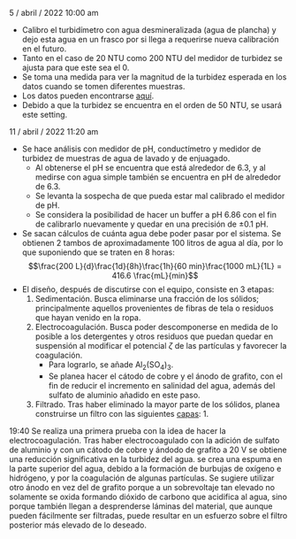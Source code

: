 5 / abril / 2022
10:00 am 
- Calibro el turbidímetro con agua desmineralizada (agua de plancha) y dejo esta agua en un frasco por si llega a requerirse nueva calibración en el futuro.
- Tanto en el caso de 20 NTU como 200 NTU del medidor de turbidez se ajusta para que este sea el 0.
- Se toma una medida para ver la magnitud de la turbidez esperada en los datos cuando se tomen diferentes muestras.
- Los datos pueden encontrarse [aquí](Docs_ing_ambiental/DatosAguaTratamiento.xlsx).
- Debido a que la turbidez se encuentra en el orden de 50 NTU, se usará este setting. 

11 / abril / 2022
11:20 am
- Se hace análisis con medidor de pH, conductímetro y medidor de turbidez de muestras de agua de lavado y de enjuagado. 
	- Al obtenerse el pH se encuentra que está alrededor de 6.3, y al medirse con agua simple también se encuentra en pH de alrededor de 6.3. 
	- Se levanta la sospecha de que pueda estar mal calibrado el medidor de pH. 
	- Se considera la posibilidad de hacer un buffer a pH 6.86 con el fin de calibrarlo nuevamente y quedar en una precisión de $\pm0.1$ pH. 
- Se sacan cálculos de cuánta agua debe poder pasar por el sistema. Se obtienen 2 tambos de aproximadamente 100 litros de agua al día, por lo que suponiendo que se traten en 8 horas: $$\frac{200 L}{d}\frac{1d}{8h}\frac{1h}{60 min}\frac{1000 mL}{1L} = 416.6 \frac{mL}{min}$$
- El diseño, después de discutirse con el equipo, consiste en 3 etapas:
	1. Sedimentación. Busca eliminarse una fracción de los sólidos; principalmente aquellos provenientes de fibras de tela o residuos que hayan venido en la ropa. 
	2. Electrocoagulación. Busca poder descomponerse en medida de lo posible a los detergentes y otros residuos que puedan quedar en suspensión al modificar el potencial $\zeta$ de las partículas y favorecer la coagulación. 
		- Para lograrlo, se añade $\mathrm{Al_2(SO_4)_3}$. 
		- Se planea hacer el cátodo de cobre y el ánodo de grafito, con el fin de reducir el incremento en salinidad del agua, además del sulfato de aluminio añadido en este paso.
	3. Filtrado. Tras haber eliminado la mayor parte de los sólidos, planea construirse un filtro con las siguientes [capas](https://dspace.lib.cranfield.ac.uk/bitstream/handle/1826/14299/Ncube_P_2015%20%20Final%20Thesis.%20%20Jan18.%20%20NOT%20Restricted.pdf?sequence=1&isAllowed=y):
		1. 

19:40
Se realiza una primera prueba con la idea de hacer la electrocoagulación. Tras haber electrocoagulado con la adición de sulfato de aluminio y con un cátodo de cobre y ándodo de grafito a 20 V se obtiene una reducción significativa en la turbidez del agua. se crea una espuma en la parte superior del agua, debido a la formación de burbujas de oxígeno e hidrógeno, y por la coagulación de algunas partículas. 
Se sugiere utilizar otro ánodo en vez del de grafito porque a un sobrevoltaje tan elevado no solamente se oxida formando dióxido de carbono que acidifica al agua, sino porque también llegan a desprenderse láminas del material, que aunque pueden fácilmente ser filtradas, puede resultar en un esfuerzo sobre el filtro posterior más elevado de lo deseado. 